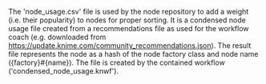 The 'node_usage.csv' file is used by the node repository to add a weight (i.e. their popularity) to nodes for proper sorting.
It is a condensed node usage file created from a recommendations file as used for the workflow coach
(e.g. downloaded from https://update.knime.com/community_recommendations.json).
The result file represents the node as a hash of the node factory class and node name ({factory}#{name}).
The file is created by the contained workflow ('condensed_node_usage.knwf').